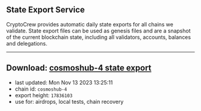 ## State Export Service
CryptoCrew provides automatic daily state exports for all chains we validate. State export files can be used as genesis files and are a snapshot of the current blockchain state, including all validators, accounts, balances and delegations.

---
**Download: [cosmoshub-4 state export](https://dl.ccvalidators.com/SERVICE/cosmoshub/cosmoshub-4_export_17836103.json)**
---

- last updated: Mon Nov 13 2023 13:25:11
- chain id: `cosmoshub-4`
- export height: `17836103`
- use for: airdrops, local tests, chain recovery
